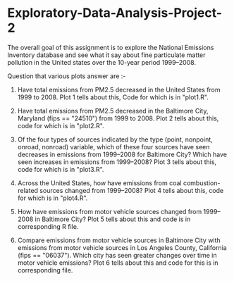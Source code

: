 # Exploratory-Data-Analysis-Project-2

The overall goal of this assignment is to explore the National Emissions Inventory database and see what it say about fine particulate matter pollution in the United states over the 10-year period 1999–2008.

Question that various plots answer are :-

1) Have total emissions from PM2.5 decreased in the United States from 1999 to 2008. Plot 1 tells about this, Code for which is in "plot1.R". 

2) Have total emissions from PM2.5 decreased in the Baltimore City, Maryland (fips == "24510") from 1999 to 2008. Plot 2 tells about this, code for which is in "plot2.R". 

3) Of the four types of sources indicated by the type (point, nonpoint, onroad, nonroad) variable, which of these four sources have seen decreases in emissions from 1999–2008 for Baltimore City? Which have seen increases in emissions from 1999–2008?
Plot 3 tells about this, code for which is in "plot3.R". 

4) Across the United States, how have emissions from coal combustion-related sources changed from 1999–2008? Plot 4 tells about this, code for which is in "plot4.R". 

5) How have emissions from motor vehicle sources changed from 1999–2008 in Baltimore City? Plot 5 tells about this and code is in corresponding R file. 

6) Compare emissions from motor vehicle sources in Baltimore City with emissions from motor vehicle sources in Los Angeles County, California (fips == "06037"). Which city has seen greater changes over time in motor vehicle emissions?
Plot 6 tells about this and code for this is in corresponding file.
